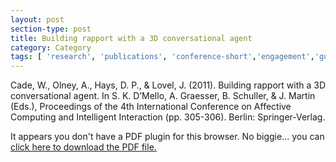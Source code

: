 ```yaml
---
layout: post
section-type: post
title: Building rapport with a 3D conversational agent
category: Category
tags: [ 'research', 'publications', 'conference-short','engagement','guru','agent','discourse' ]
---
```

Cade, W., Olney, A., Hays, D. P., & Lovel, J. (2011). Building rapport with a 3D conversational agent. In S. K. D’Mello, A. Graesser, B. Schuller, & J. Martin (Eds.), Proceedings of the 4th International Conference on Affective Computing and Intelligent Interaction (pp. 305-306). Berlin: Springer-Verlag. 

<object data="https://umdrive.memphis.edu/aolney/public/publications/Cade-RapportAgent%20ACII%20Press%20Copy.pdf" type="application/pdf" width="100%" height="600px">
 
  <p>It appears you don't have a PDF plugin for this browser.
  No biggie... you can <a href="https://umdrive.memphis.edu/aolney/public/publications/Cade-RapportAgent%20ACII%20Press%20Copy.pdf">click here to
  download the PDF file.</a></p>
  
</object>
